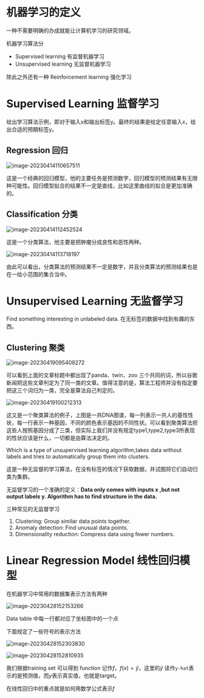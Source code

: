 # 机器学习的定义

一种不需要明确的办成就能让计算机学习的研究领域。

机器学习算法分

- Supervised learning 有监督机器学习
- Unsupervised learning 无监督机器学习

除此之外还有一种 Reinforcement learning 强化学习

# Supervised Learning 监督学习

给出学习算法示例，即对于输入x和输出标签y。最终的结果是给定任意输入x，给出合适的预期标签y。

## Regression 回归

![image-20230414110657511](https://s2.loli.net/2023/04/14/FMkdDfrY4a6vxiB.png)

这是一个经典的回归模型，他的主要任务是预测数字，回归模型的预测结果有无限种可能性。回归模型拟合的结果不一定是直线，比如这里曲线的拟合是更加准确的。

## Classification 分类

![image-20230414112452524](https://s2.loli.net/2023/04/14/mT9MLeCbYvVaESQ.png)

这是一个分类算法，他主要是把肿瘤分成良性和恶性两种。

![image-20230414113718197](https://s2.loli.net/2023/04/14/JFN3y9jlZEg6iBz.png)

由此可以看出，分类算法的预测结果不一定是数字，并且分类算法的预测结果也是在一给小范围的集合当中。

# Unsupervised Learning 无监督学习

Find something interesting in unlabeled data. 在无标签的数据中找到有趣的东西。

## Clustering 聚类

![image-20230419095408272](https://s2.loli.net/2023/04/19/xftBCAYLojqiUab.png)

可以看到上面的文章标题中都出现了panda、twin、zoo 三个共同的词，所以谷歌新闻把这些文章判定为了同一类的文章。值得注意的是，算法工程师并没有指定要把这三个词归为一类，完全是算法自己判定的。

![image-20230419100212313](https://s2.loli.net/2023/04/19/hsOctzSDMLvEeNa.png)

这又是一个聚类算法的例子，上图是一共DNA图谱，每一列表示一共人的基性性状，每一行表示一种基因，不同的颜色表示基因的不同性状。可以看到聚类算法把这些人按照基因分成了三类，但实际上我们并没有规定type1,type2,type3所表现的性状应该是什么，一切都是由算法决定的。

Which is a type  of unsupervised learning algorithm,takes data without labels and tries to  automatically group them into clusters.

这是一种无监督的学习算法，在没有标签的情况下获取数据，并试图将它们自动归类为集群。

无监督学习的一个准确的定义：**Data only comes with inputs x ,but not output labels y. Algorithm has to find structure in the data.**

三种常见的无监督学习

1. Clustering: Group similar data points together.
2. Anomaly detection: Find unusual data points.
3. Dimensionality reduction: Compress data using fewer numbers.

# Linear Regression Model 线性回归模型

在机器学习中常用的数据集表示方法有两种

![image-20230428152153266](https://s2.loli.net/2023/04/28/zF1yewkI9nbhOv6.png)

Data table 中每一行都对应了坐标图中的一个点

下面规定了一些符号的表示方法

![image-20230428152303830](https://s2.loli.net/2023/04/28/UhVyo2dHKuZ38bg.png)

![image-20230428152810935](https://s2.loli.net/2023/04/28/Z35SnG76bNXDJga.png)

我们根据training set 可以得到 function 记作$f$，$f(x)=\hat{y}$，这里的$\hat y$ 读作`y-hat`表示的是预测值，而$y$表示真实值，也就是target。

在线性回归中的重点就是如何用数学公式表示$f$

